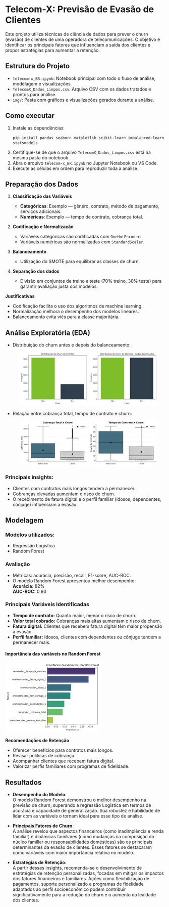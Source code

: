 # Telecom-X: Previsão de Evasão de Clientes

Este projeto utiliza técnicas de ciência de dados para prever o churn (evasão) de clientes de uma operadora de telecomunicações. O objetivo é identificar os principais fatores que influenciam a saída dos clientes e propor estratégias para aumentar a retenção.


## Estrutura do Projeto

- `telecom-x_BR.ipynb`: Notebook principal com todo o fluxo de análise, modelagem e visualizações.
- `TelecomX_Dados_Limpos.csv`: Arquivo CSV com os dados tratados e prontos para análise.
- `img/`: Pasta com gráficos e visualizações gerados durante a análise.


## Como executar

1. Instale as dependências:
   ```
   pip install pandas seaborn matplotlib scikit-learn imbalanced-learn statsmodels
   ```
2. Certifique-se de que o arquivo `TelecomX_Dados_Limpos.csv` está na mesma pasta do notebook.
3. Abra o arquivo `telecom-x_BR.ipynb` no Jupyter Notebook ou VS Code.
4. Execute as células em ordem para reproduzir toda a análise.


## Preparação dos Dados

1. **Classificação das Variáveis**
   - **Categóricas**: Exemplo — gênero, contrato, método de pagamento, serviços adicionais.
   - **Numéricas**: Exemplo — tempo de contrato, cobrança total.

2. **Codificação e Normalização**
   - Variáveis categóricas são codificadas com `OneHotEncoder`.
   - Variáveis numéricas são normalizadas com `StandardScaler`.

3. **Balanceamento**
   - Utilização do SMOTE para equilibrar as classes de churn.

4. **Separação dos dados**
   - Divisão em conjuntos de treino e teste (70% treino, 30% teste) para garantir avaliação justa dos modelos.

**Justificativas**
   - Codificação facilita o uso dos algoritmos de machine learning.
   - Normalização melhora o desempenho dos modelos lineares.
   - Balanceamento evita viés para a classe majoritária.


## Análise Exploratória (EDA)

- Distribuição do churn antes e depois do balanceamento:
  <p align="center">
    <img src="img/distribuicao_churn.png" alt="Distribuição Churn" width="45%" />
    <img src="img/distribuicao_churn_balanceado.png" alt="Distribuição Churn Balanceado" width="45%" />
  </p>

- Relação entre cobrança total, tempo de contrato e churn:
  <p align="center">
    <img src="img/cobranca_total_churn.png" alt="Cobrança Total x Churn" width="45%" />
    <img src="img/tempo_contrato_churn.png" alt="Tempo Contrato x Churn" width="45%" />
  </p>


### Principais insights:
- Clientes com contratos mais longos tendem a permanecer.
- Cobranças elevadas aumentam o risco de churn.
- O recebimento de fatura digital e o perfil familiar (idosos, dependentes, cônjuge) influenciam a evasão.


## Modelagem

### **Modelos utilizados**:
- Regressão Logística
- Random Forest

### Avaliação

- Métricas: acurácia, precisão, recall, F1-score, AUC-ROC.
- O modelo Random Forest apresentou melhor desempenho:  
  **Acurácia:** 82%  
  **AUC-ROC:** 0.90

### Principais Variáveis Identificadas

- **Tempo de contrato:** Quanto maior, menor o risco de churn.
- **Valor total cobrado:** Cobranças mais altas aumentam o risco de churn.
- **Fatura digital:** Clientes que recebem fatura digital têm maior propensão à evasão.
- **Perfil familiar:** Idosos, clientes com dependentes ou cônjuge tendem a permanecer mais.

#### Importância das variáveis no Random Forest

<p align="left">
    <img src="img/rd_variaveis.png" alt="Importância das Variáveis" width="60%" />
</p>

**Recomendações de Retenção**
   - Oferecer benefícios para contratos mais longos.
   - Revisar políticas de cobrança.
   - Acompanhar clientes que recebem fatura digital.
   - Valorizar perfis familiares com programas de fidelidade.

## Resultados

- **Desempenho do Modelo**:  
O modelo Random Forest demonstrou o melhor desempenho na previsão de churn, superando a regressão Logística em termos de acurácia e capacidade de generalização. Sua robustez e habilidade de lidar com as variáveis o tornam ideal para esse tipo de análise.

- **Principais Fatores de Churn**:  
A análise revelou que aspectos financeiros (como inadimplência e renda familiar) e dinâmicas familiares (como mudanças na composição do núcleo familiar ou responsabilidades domésticas) são os principais determinantes da evasão de clientes. Esses fatores se destacaram como variáveis com maior importância relativa no modelo.

- **Estratégias de Retenção**:  
A partir desses insights, recomenda-se o desenvolvimento de estratégias de retenção personalizadas, focadas em mitigar os impactos dos fatores financeiros e familiares. Ações como flexibilização de pagamentos, suporte personalizado e programas de fidelidade adaptados ao perfil socioeconômico podem contribuir significativamente para a redução do churn e o aumento da lealdade dos clientes.